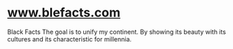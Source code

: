 # www.blefacts.com
Black Facts
The goal is to unify my continent. By showing its beauty with its cultures and its characteristic for millennia. 
